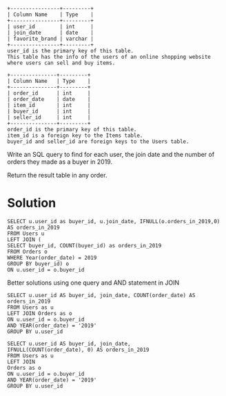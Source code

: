 ```
+----------------+---------+
| Column Name    | Type    |
+----------------+---------+
| user_id        | int     |
| join_date      | date    |
| favorite_brand | varchar |
+----------------+---------+
user_id is the primary key of this table.
This table has the info of the users of an online shopping website where users can sell and buy items.
```

```
+---------------+---------+
| Column Name   | Type    |
+---------------+---------+
| order_id      | int     |
| order_date    | date    |
| item_id       | int     |
| buyer_id      | int     |
| seller_id     | int     |
+---------------+---------+
order_id is the primary key of this table.
item_id is a foreign key to the Items table.
buyer_id and seller_id are foreign keys to the Users table.
```

Write an SQL query to find for each user, the join date and the number of orders they made as a buyer in 2019.

Return the result table in any order.

# Solution

```
SELECT u.user_id as buyer_id, u.join_date, IFNULL(o.orders_in_2019,0) AS orders_in_2019
FROM Users u
LEFT JOIN (
SELECT buyer_id, COUNT(buyer_id) as orders_in_2019
FROM Orders o
WHERE Year(order_date) = 2019
GROUP BY buyer_id) o
ON u.user_id = o.buyer_id
```

Better solutions using one query and AND statement in JOIN

```
SELECT u.user_id AS buyer_id, join_date, COUNT(order_date) AS orders_in_2019
FROM Users as u
LEFT JOIN Orders as o
ON u.user_id = o.buyer_id
AND YEAR(order_date) = '2019'
GROUP BY u.user_id
```

```
SELECT u.user_id AS buyer_id, join_date,
IFNULL(COUNT(order_date), 0) AS orders_in_2019
FROM Users as u
LEFT JOIN
Orders as o
ON u.user_id = o.buyer_id
AND YEAR(order_date) = '2019'
GROUP BY u.user_id
```

